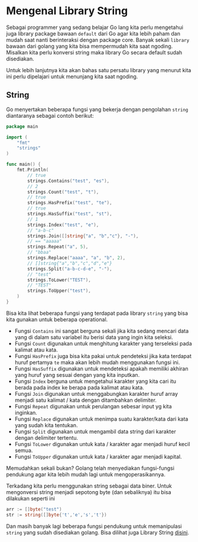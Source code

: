 # Mengenal Library String

Sebagai programmer yang sedang belajar Go lang kita perlu mengetahui juga library package bawaan `default` dari Go agar kita lebih paham dan mudah saat nanti berinteraksi dengan package core. Banyak sekali `library` bawaan dari golang yang kita bisa mempermudah kita saat ngoding. Misalkan kita perlu konversi string maka library Go secara default sudah disediakan.

Untuk lebih lanjutnya kita akan bahas satu persatu library yang menurut kita ini perlu dipelajari untuk menunjang kita saat ngoding.

## String
Go menyertakan beberapa fungsi yang bekerja dengan pengolahan `string` diantaranya sebagai contoh berikut:
```go
package main

import (
	"fmt"
	"strings"
)

func main() {
	fmt.Println(
		// true
		strings.Contains("test", "es"),
		// 2
		strings.Count("test", "t"),
		// true
		strings.HasPrefix("test", "te"),
		// true
		strings.HasSuffix("test", "st"),
		// 1
		strings.Index("test", "e"),
		// "a-b-c"
		strings.Join([]string{"a", "b","c"}, "-"),
		// == "aaaaa"
		strings.Repeat("a", 5),
		// "bbaa"
		strings.Replace("aaaa", "a", "b", 2),
		// []string{"a","b","c","d","e"}
		strings.Split("a-b-c-d-e", "-"),
		// "test"
		strings.ToLower("TEST"),
		// "TEST"
		strings.ToUpper("test"),
	)
}
```

Bisa kita lihat beberapa fungsi yang terdapat pada library `string` yang bisa kita gunakan untuk beberapa operational. 
* Fungsi `Contains` ini sangat berguna sekali jika kita sedang mencari data yang di dalam satu variabel itu berisi data yang ingin kita seleksi. 
* Fungsi `Count` digunakan untuk menghitung karakter yang terseleksi pada kalimat atau kata.
* Fungsi `HasPrefix` juga bisa kita pakai untuk pendeteksi jika kata terdapat huruf pertamya `te` maka akan lebih mudah menggunakan fungsi ini.
* Fungsi `HasSuffix` digunakan untuk mendeteksi apakah memiliki akhiran yang huruf yang sesuai dengan yang kita inputkan.
* Fungsi `Index` berguna untuk mengetahui karakter yang kita cari itu berada pada index ke berapa pada kalimat atau kata.
* Fungsi `Join` digunakan untuk menggabungkan karakter huruf array menjadi satu kalimat / kata dengan ditambahkan delimiter.
* Fungsi `Repeat` digunakan untuk perulangan sebesar input yg kita inginkan.
* Fungsi `Replace` digunakan untuk menimpa suatu karakter/kata dari kata yang sudah kita tentukan.
* Fungsi `Split` digunakan untuk mengambil data string dari karakter dengan delimiter tertentu.
* Fungsi `ToLower` digunakan untuk kata / karakter agar menjadi huruf kecil semua.
* Fungsi `ToUpper` digunakan untuk kata / karakter agar menjadi kapital.

Memudahkan sekali bukan? Golang telah menyediakan fungsi-fungsi pendukung agar kita lebih mudah lagi untuk mengoperasikannya.

Terkadang kita perlu menggunakan string sebagai data biner. Untuk mengonversi string menjadi sepotong byte (dan sebaliknya) itu bisa dilakukan seperti ini
```go
arr := []byte("test")
str := string([]byte{'t','e','s','t'})
```

Dan masih banyak lagi beberapa fungsi pendukung untuk memanipulasi `string` yang sudah disediakan golang. Bisa dilihat juga Library String [disini](https://blog.golang.org/strings).